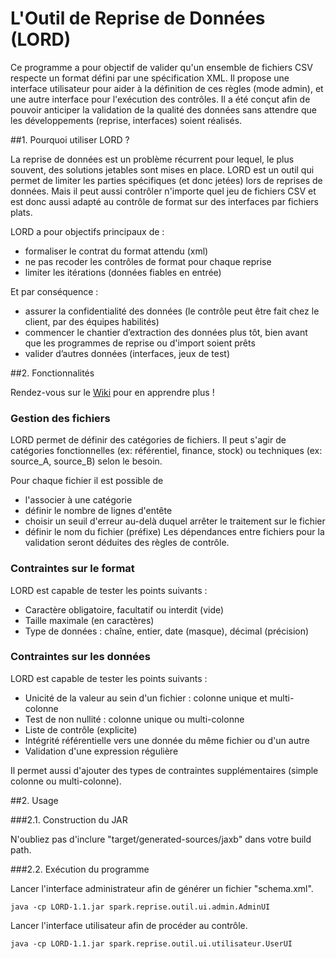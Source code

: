 # L'Outil de Reprise de Données (LORD)

Ce programme a pour objectif de valider qu'un ensemble de fichiers CSV respecte un format défini par une spécification XML.
Il propose une interface utilisateur pour aider à la définition de ces règles (mode admin), et une autre interface pour l'exécution des contrôles.
Il a été conçut afin de pouvoir anticiper la validation de la qualité des données sans attendre que les développements (reprise, interfaces) soient réalisés.

##1. Pourquoi utiliser LORD ?

La reprise de données est un problème récurrent pour lequel, le plus souvent, des solutions jetables sont mises en place.
LORD est un outil qui permet de limiter les parties spécifiques (et donc jetées) lors de reprises de données.
Mais il peut aussi contrôler n'importe quel jeu de fichiers CSV et est donc aussi adapté au contrôle de format sur des interfaces par fichiers plats.

LORD a pour objectifs principaux de :
* formaliser le contrat du format attendu (xml)
* ne pas recoder les contrôles de format pour chaque reprise
* limiter les itérations (données fiables en entrée)

Et par conséquence :
* assurer la confidentialité des données (le contrôle peut être fait chez le client, par des équipes habilités)
* commencer le chantier d’extraction des données plus tôt, bien avant que les programmes de reprise ou d'import soient prêts
* valider d’autres données (interfaces, jeux de test)

##2. Fonctionnalités

Rendez-vous sur le [Wiki](https://github.com/KleeGroup/LORD/wiki) pour en apprendre plus !

###	Gestion des fichiers

LORD permet de définir des catégories de fichiers. Il peut s'agir de catégories fonctionnelles (ex: référentiel, finance, stock) ou techniques (ex: source_A, source_B) selon le besoin.

Pour chaque fichier il est possible de 
* l'associer à une catégorie
* définir le nombre de lignes d'entête
* choisir un seuil d'erreur au-delà duquel arrêter le traitement sur le fichier
* définir le nom du fichier (préfixe)
Les dépendances entre fichiers pour la validation seront déduites des règles de contrôle.
	
### Contraintes sur le format

LORD est capable de tester les points suivants :
* Caractère obligatoire, facultatif ou interdit (vide)
* Taille maximale (en caractères)
* Type de données  : chaîne, entier, date (masque), décimal (précision)

### Contraintes sur les données

LORD est capable de tester les points suivants :
* Unicité de la valeur au sein d'un fichier : colonne unique et multi-colonne
* Test de non nullité : colonne unique ou multi-colonne
* Liste de contrôle (explicite)
* Intégrité référentielle vers une donnée du même fichier ou d'un autre
* Validation d'une expression régulière

Il permet aussi d'ajouter des types de contraintes supplémentaires (simple colonne ou multi-colonne).

##2. Usage

###2.1. Construction du JAR

N'oubliez pas d'inclure "target/generated-sources/jaxb" dans votre build path.

###2.2. Exécution du programme

Lancer l'interface administrateur afin de générer un fichier "schema.xml".
```
java -cp LORD-1.1.jar spark.reprise.outil.ui.admin.AdminUI 
```

Lancer l'interface utilisateur afin de procéder au contrôle.
```
java -cp LORD-1.1.jar spark.reprise.outil.ui.utilisateur.UserUI
```
